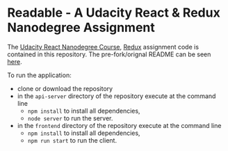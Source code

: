 # Readable - A Udacity React &amp; Redux Nanodegree Assignment

The
[Udacity React Nanodegree Course](https://www.udacity.com/course/react-nanodegree--nd019),
[Redux](http://redux.js.org/)
assignment code is contained in this repository.
The pre-fork/orignal README can be seen
[here](README-ori.md).

To run the application:
  - clone or download the repository
  - in the `api-server` directory of the repository execute at the command line
    - `npm install` to install all dependencies,
    - `node server` to run the server.
  - in the `frontend` directory of the repository execute at the command line
    - `npm install` to install all dependencies,
    - `npm run start` to run the client.
